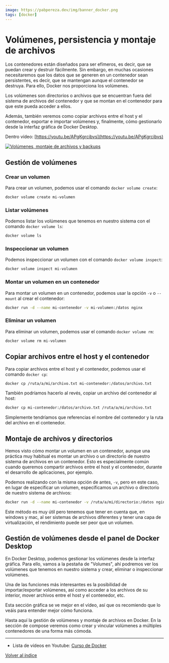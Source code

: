 ```yaml
---
image: https://pabpereza.dev/img/banner_docker.png
tags: [docker]
---
```


# Volúmenes, persistencia y montaje de archivos
Los contenedores están diseñados para ser efímeros, es decir, que se puedan crear y destruir fácilmente. Sin embargo, en muchas ocasiones necesitaremos que los datos que se generen en un contenedor sean persistentes, es decir, que se mantengan aunque el contenedor se destruya. Para ello, Docker nos proporciona los volúmenes.

Los volúmenes son directorios o archivos que se encuentran fuera del sistema de archivos del contenedor y que se montan en el contenedor para que este pueda acceder a ellos.

Además, también veremos como copiar archivos entre el host y el contenedor, exportar e importar volúmenes y, finalmente, cómo gestionarlo desde la interfaz gráfica de Docker Desktop.

Dentro vídeo: [https://youtu.be/APgKgrcibvs](https://youtu.be/APgKgrcibvs)

[![Volúmenes, montaje de archivos y backups](https://img.youtube.com/vi/APgKgrcibvs/maxresdefault.jpg)](https://www.youtube.com/watch?v=APgKgrcibvs)


## Gestión de volúmenes
### Crear un volumen
Para crear un volumen, podemos usar el comando `docker volume create`:
```bash
docker volume create mi-volumen
```

### Listar volúmenes
Podemos listar los volúmenes que tenemos en nuestro sistema con el comando `docker volume ls`:
```bash
docker volume ls
```

### Inspeccionar un volumen
Podemos inspeccionar un volumen con el comando `docker volume inspect`:
```bash
docker volume inspect mi-volumen
```

### Montar un volumen en un contenedor
Para montar un volumen en un contenedor, podemos usar la opción `-v` o `--mount` al crear el contenedor:
```bash
docker run -d --name mi-contenedor -v mi-volumen:/datos nginx
```

### Eliminar un volumen
Para eliminar un volumen, podemos usar el comando `docker volume rm`:
```bash
docker volume rm mi-volumen
```

## Copiar archivos entre el host y el contenedor
Para copiar archivos entre el host y el contenedor, podemos usar el comando `docker cp`:
```bash
docker cp /ruta/a/mi/archivo.txt mi-contenedor:/datos/archivo.txt
```

También podríamos hacerlo al revés, copiar un archivo del contenedor al host:
```bash
docker cp mi-contenedor:/datos/archivo.txt /ruta/a/mi/archivo.txt
```

Simplemente tendríamos que referencias el nombre del contenedor y la ruta del archivo en el contenedor.


## Montaje de archivos y directorios
Hemos visto cómo montar un volumen en un contenedor, aunque una práctica muy habitual es montar un archivo o un directorio de nuestro sistema de archivos en un contenedor. Esto es especialmente común cuando queremos compartir archivos entre el host y el contenedor, durante el desarrollo de aplicaciones, por ejemplo.

Podemos realizando con la misma opción de antes, `-v`, pero en este caso, en lugar de especificar un volumen, especificamos un archivo o directorio de nuestro sistema de archivos:
```bash
docker run -d --name mi-contenedor -v /ruta/a/mi/directorio:/datos nginx
```

Este método es muy útil pero tenemos que tener en cuenta que, en windows y mac, al ser sistemas de archivos diferentes y tener una capa de virtualización, el rendimiento puede ser peor que un volumen.


## Gestión de volúmenes desde el panel de Docker Desktop
En Docker Desktop, podemos gestionar los volúmenes desde la interfaz gráfica. Para ello, vamos a la pestaña de "Volumes", ahí podremos ver los volúmenes que tenemos en nuestro sistema y crear, eliminar o inspeccionar volúmenes.

Una de las funciones más interesantes es la posibilidad de importar/exportar volúmenes, así como acceder a los archivos de su interior, mover archivos entre el host y el contenedor, etc.

Esta sección gráfica se ve mejor en el vídeo, así que os recomiendo que lo veáis para entender mejor cómo funciona.

Hasta aquí la gestión de volúmenes y montaje de archivos en Docker. En la sección de compose veremos como crear y vincular volúmenes a múltiples contenedores de una forma más cómoda.


---
* Lista de vídeos en Youtube: [Curso de Docker](https://www.youtube.com/playlist?list=PLQhxXeq1oc2n7YnjRhq7qVMzZWtDY7Zz0)

[Volver al índice](README.md#índice)


